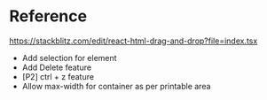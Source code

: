 # Reference
https://stackblitz.com/edit/react-html-drag-and-drop?file=index.tsx

- Add selection for element
- Add Delete feature
- [P2] ctrl + z feature
- Allow max-width for container as per printable area